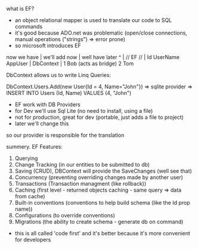 what is EF?

- an object relational mapper is used to translate our code to SQL commands
- it's good because ADO.net was problematic (open/close connections, manual operations ("strings") => error prone)
- so microsoft introduces EF

now we have | we'll add now | well have later
^           |   // EF //    | Id    UserName
AppUser     |   DbContext   |  1    Bob
            (acts as bridge)   2    Tom

DbContext allows us to write Linq Queries:

DbContext.Users.Add(new User{Id = 4, Name="John"}) => sqlite provider => INSERT INTO Users (Id, Name) VALUES (4, "John")

- EF work with DB Providers
- for Dev we'll use Sql Lite (no need to install, using a file)
- not for production, great for dev (portable, just adds a file to project)
- later we'll change this

so our provider is responsible for the translation

summery. EF Features:
1. Querying
2. Change Tracking (in our entities to be submitted to db)
3. Saving (CRUD), DBContext will provide the SaveChanges (well see that)
4. Concurrency (preventing overriding changes made by another user)
5. Transactions (Transaction managment (like rollback))
6. Caching (first level - returned objects caching - same query => data from cache)
7. Built-in conventions (conventions to help build schema (like the Id prop name))
8. Configurations (to override conventions)
9. Migrations (the ability to create schema  - generate db on command)

- this is all called 'code first' and it's better because it's more convenient for developers
